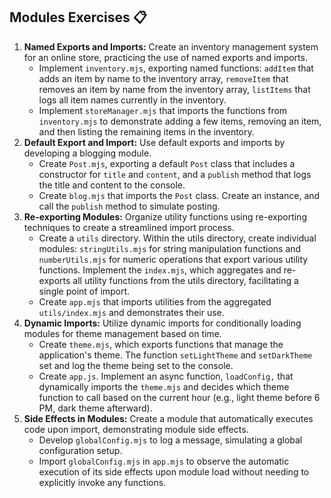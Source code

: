## Modules Exercises 📋

1. **Named Exports and Imports:** Create an inventory management system for an online store, practicing the use of named exports and imports.
    - Implement `inventory.mjs`, exporting named functions: `addItem` that adds an item by name to the inventory array, `removeItem` that removes an item by name from the inventory array, `listItems` that logs all item names currently in the inventory.
    - Implement `storeManager.mjs` that imports the functions from `inventory.mjs` to demonstrate adding a few items, removing an item, and then listing the remaining items in the inventory.
2. **Default Export and Import:** Use default exports and imports by developing a blogging module.
    - Create `Post.mjs`, exporting a default `Post` class that includes a constructor for `title` and `content`, and a `publish` method that logs the title and content to the console.
    - Create `blog.mjs` that imports the `Post` class. Create an instance, and call the `publish` method to simulate posting.
3. **Re-exporting Modules:** Organize utility functions using re-exporting techniques to create a streamlined import process.
    - Create a `utils` directory. Within the utils directory, create individual modules: `stringUtils.mjs` for string manipulation functions and `numberUtils.mjs` for numeric operations that export various utility functions. Implement the `index.mjs`, which aggregates and re-exports all utility functions from the utils directory, facilitating a single point of import.
    - Create `app.mjs` that imports utilities from the aggregated `utils/index.mjs` and demonstrates their use.
4. **Dynamic Imports:** Utilize dynamic imports for conditionally loading modules for theme management based on time.
    - Create `theme.mjs`, which exports functions that manage the application's theme. The function `setLightTheme` and `setDarkTheme` set and log the theme being set to the console.
    - Create `app.js`. Implement an async function, `loadConfig,` that dynamically imports the `theme.mjs` and decides which theme function to call based on the current hour (e.g., light theme before 6 PM, dark theme afterward).
5. **Side Effects in Modules:** Create a module that automatically executes code upon import, demonstrating module side effects.
    - Develop `globalConfig.mjs` to log a message, simulating a global configuration setup.
    - Import `globalConfig.mjs` in `app.mjs` to observe the automatic execution of its side effects upon module load without needing to explicitly invoke any functions.
